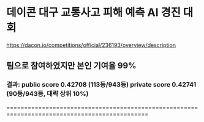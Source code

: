 # 데이콘 대구 교통사고 피해 예측 AI 경진 대회
https://dacon.io/competitions/official/236193/overview/description
## 팀으로 참여하였지만 본인 기여율 99% 
### 결과: public score 0.42708 (113등/943등) private score 0.42741 (90등/943등,  대략 상위 10%)
==============================================================================================

